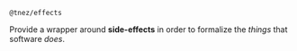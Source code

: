 `@tnez/effects`

Provide a wrapper around **side-effects** in order to formalize the _things_ that software _does_.
